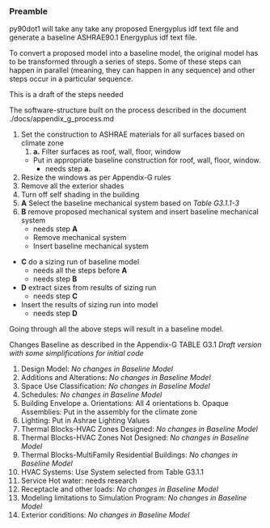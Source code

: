 ### Preamble
py90dot1 will take any take any proposed Energyplus idf text file and generate a baseline ASHRAE90.1 Energyplus idf text file.

To convert a proposed model into a baseline model, the original model has to be transformed through a series of steps. Some of these steps can happen in parallel (meaning, they can happen in any sequence) and other steps occur in a particular sequence.

This is a draft of the steps needed

The software-structure built on the process described in the document ./docs/appendix_g_process.md

1.  Set the construction to ASHRAE materials for all surfaces based on climate zone
    1. **a.** Filter surfaces as roof, wall, floor, window
    - Put in appropriate baseline construction for roof, wall, floor, window.
        - needs step **a.**
2. Resize the windows as per Appendix-G rules
3. Remove all the exterior shades
4. Turn off self shading in the building
5. **A** Select the baseline mechanical system based on *Table G3.1.1-3*
6. **B** remove proposed mechanical system and insert baseline mechanical system
    - needs step **A**
    - Remove mechanical system
    - Insert baseline mechanical system
- **C** do a sizing run of baseline model
    - needs all the steps before **A**
    - needs step **B**
- **D** extract sizes from results of sizing run
    - needs step **C**
- Insert the results of sizing run into model
    - needs step **D**

Going through all the above steps will result in a baseline model.

Changes Baseline as described in the Appendix-G TABLE G3.1
*Draft version with some simplifications for initial code*
1. Design Model: *No changes in Baseline Model*
2. Additions and Alterations: *No changes in Baseline Model*
3. Space Use Classification: *No changes in Baseline Model*
4. Schedules: *No changes in Baseline Model*
5. Building Envelope
    a. Orientations: All 4 orientations
    b. Opaque Assemblies: Put in the assembly for the climate zone
6. Lighting: Put in Ashrae Lighting Values
7. Thermal Blocks-HVAC Zones Designed: *No changes in Baseline Model*
8. Thermal Blocks-HVAC Zones Not Designed: *No changes in Baseline Model*
9. Thermal Blocks-MultiFamily Residential Buildings: *No changes in Baseline Model*
10. HVAC Systems: Use System selected from Table G3.1.1
11. Service Hot water: needs research
12. Receptacle and other loads: *No changes in Baseline Model*
13. Modeling limitations to Simulation Program: *No changes in Baseline Model*
14. Exterior conditions: *No changes in Baseline Model*
